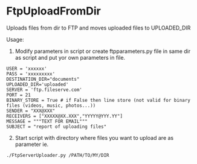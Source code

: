 # FtpUploadFromDir 

Uploads files from dir to FTP and moves uploaded files to UPLOADED_DIR

Usage:

1. Modify parameters in script or create ftpparameters.py file in same dir as script and put yor own parameters in file.
```
USER = 'xxxxxx'
PASS = 'xxxxxxxxx'
DESTINATION_DIR="documents"
UPLOADED_DIR='uploaded'
SERVER = 'ftp.fileserve.com'
PORT = 21
BINARY_STORE = True # if False then line store (not valid for binary files (videos, music, photos...))
SENDER = "XXX@XXX"
RECEIVERS = ["XXXXX@XX.XXX","YYYYY@YYY.YY"]
MESSAGE = """TEXT FOR EMAIL"""
SUBJECT = "report of uploading files"
```
2. Start script with directory where files you want to upload are as parameter ie.

```./FtpServerUploader.py /PATH/TO/MY/DIR```
